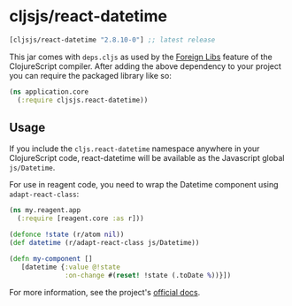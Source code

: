 # cljsjs/react-datetime

[](dependency)
```clojure
[cljsjs/react-datetime "2.8.10-0"] ;; latest release
```
[](/dependency)

This jar comes with `deps.cljs` as used by the [Foreign Libs][flibs] feature
of the ClojureScript compiler. After adding the above dependency to your project
you can require the packaged library like so:

```clojure
(ns application.core
  (:require cljsjs.react-datetime))
```

[flibs]: https://github.com/clojure/clojurescript/wiki/Packaging-Foreign-Dependencies

## Usage

If you include the `cljs.react-datetime` namespace anywhere in your
ClojureScript code, react-datetime will be available as the Javascript
global `js/Datetime`.

For use in reagent code, you need to wrap the Datetime component using
`adapt-react-class`:

```clojure
(ns my.reagent.app
  (:require [reagent.core :as r]))

(defonce !state (r/atom nil))
(def datetime (r/adapt-react-class js/Datetime))

(defn my-component []
   [datetime {:value @!state
              :on-change #(reset! !state (.toDate %))}])
```

For more information, see the project's [official docs](https://github.com/YouCanBookMe/react-datetime).
